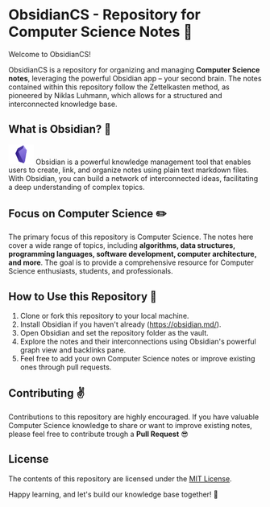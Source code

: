 # ObsidianCS - Repository for Computer Science Notes 🐒
 
Welcome to ObsidianCS! 

ObsidianCS is a repository for organizing and managing **Computer Science notes**, leveraging the powerful Obsidian app – your second brain. The notes contained within this repository follow the Zettelkasten method, as pioneered by Niklas Luhmann, which allows for a structured and interconnected knowledge base.

## What is Obsidian? 🧠
<img src="ObsidianLogo.png" width="10%" height="10%">
Obsidian is a powerful knowledge management tool that enables users to create, link, and organize notes using plain text markdown files. With Obsidian, you can build a network of interconnected ideas, facilitating a deep understanding of complex topics.

## Focus on Computer Science ✏️


The primary focus of this repository is Computer Science. The notes here cover a wide range of topics, including **algorithms, data structures, programming languages, software development, computer architecture, and more**. The goal is to provide a comprehensive resource for Computer Science enthusiasts, students, and professionals.

## How to Use this Repository 🤘

1. Clone or fork this repository to your local machine.
2. Install Obsidian if you haven't already (https://obsidian.md/).
3. Open Obsidian and set the repository folder as the vault.
4. Explore the notes and their interconnections using Obsidian's powerful graph view and backlinks pane.
5. Feel free to add your own Computer Science notes or improve existing ones through pull requests.

## Contributing ✌️

Contributions to this repository are highly encouraged. If you have valuable Computer Science knowledge to share or want to improve existing notes, please feel free to contribute trough a **Pull Request** 😎

## License

The contents of this repository are licensed under the [MIT License](LICENSE).

Happy learning, and let's build our knowledge base together! 🚀

